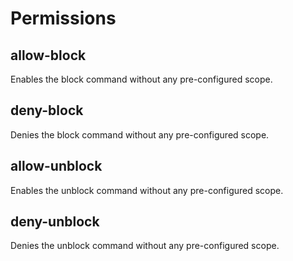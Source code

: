 # Permissions

## allow-block

Enables the block command without any pre-configured scope.

## deny-block

Denies the block command without any pre-configured scope.

## allow-unblock

Enables the unblock command without any pre-configured scope.

## deny-unblock

Denies the unblock command without any pre-configured scope.

